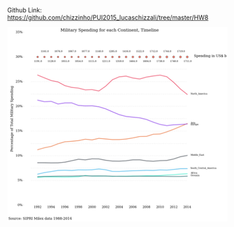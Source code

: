 
Github Link: https://github.com/chizzinho/PUI2015_lucaschizzali/tree/master/HW8

![Alt text](lc3383.png)

